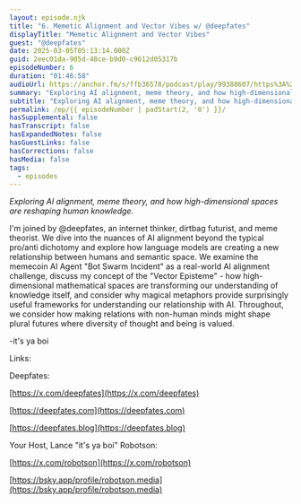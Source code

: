 ```yaml
---
layout: episode.njk
title: "6. Memetic Alignment and Vector Vibes w/ @deepfates"
displayTitle: "Memetic Alignment and Vector Vibes"
guest: "@deepfates"
date: 2025-03-05T05:13:14.000Z
guid: 2eec01da-905d-48ce-b9d0-c9612d05317b
episodeNumber: 6
duration: "01:46:58"
audioUrl: https://anchor.fm/s/ffb36578/podcast/play/99388607/https%3A%2F%2Fd3ctxlq1ktw2nl.cloudfront.net%2Fstaging%2F2025-2-5%2F7b8f5817-75ed-97a2-a03e-306a669cf57a.mp3
summary: "Exploring AI alignment, meme theory, and how high-dimensional spaces are reshaping human knowledge. I'm joined by @deepfates, an internet thinker, dirtbag futurist, and meme theorist. We dive into the nuances of AI alignment beyond the typical pro/anti dichotomy and explore how language models are creating a new relationship between humans and semantic space. We examine the memecoin AI Agent \"Bot Swarm Incident\" as a real-world AI alignment challenge, discuss my concept of the \"Vector Episteme\" - how high-dimensional mathematical spaces are transforming our understanding of knowledge itself, and consider why magical metaphors provide surprisingly useful frameworks for understanding our relationship with AI. Throughout, we consider how making relations with non-human minds might shape plural futures where diversity of thought and being is valued. -it's ya boi Links: Deepfates: https://x.com/deepfates https://deepfates.com https://deepfates.blog Your Host, Lance \"it's ya boi\" Robotson: https://x.com/robotson https://bsky.app/profile/robotson.media"
subtitle: "Exploring AI alignment, meme theory, and how high-dimensional spaces are reshaping human knowledge."
permalink: /ep/{{ episodeNumber | padStart(2, '0') }}/
hasSupplemental: false
hasTranscript: false
hasExpandedNotes: false
hasGuestLinks: false
hasCorrections: false
hasMedia: false
tags:
  - episodes
---
```


_Exploring AI alignment, meme theory, and how high-dimensional spaces are reshaping human knowledge._  

I'm joined by @deepfates, an internet thinker, dirtbag futurist, and meme theorist. We dive into the nuances of AI alignment beyond the typical pro/anti dichotomy and explore how language models are creating a new relationship between humans and semantic space. We examine the memecoin AI Agent "Bot Swarm Incident" as a real-world AI alignment challenge, discuss my concept of the "Vector Episteme" - how high-dimensional mathematical spaces are transforming our understanding of knowledge itself, and consider why magical metaphors provide surprisingly useful frameworks for understanding our relationship with AI. Throughout, we consider how making relations with non-human minds might shape plural futures where diversity of thought and being is valued.

  

\-it's ya boi

  

Links:

  

Deepfates:

[https://x.com/deepfates](https://x.com/deepfates)

[https://deepfates.com](https://deepfates.com)

[https://deepfates.blog](https://deepfates.blog)

  

Your Host, Lance "it's ya boi" Robotson:

[https://x.com/robotson](https://x.com/robotson)

[https://bsky.app/profile/robotson.media](https://bsky.app/profile/robotson.media)
